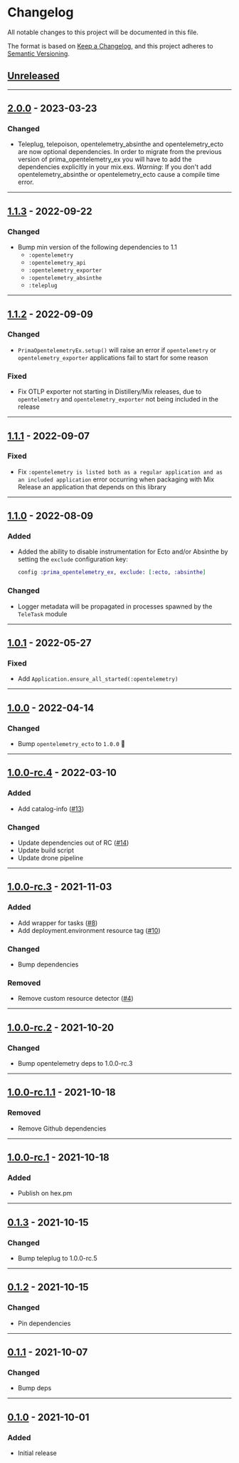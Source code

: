 # Changelog

All notable changes to this project will be documented in this file.

The format is based on [Keep a Changelog](https://keepachangelog.com/en/1.0.0/),
and this project adheres to [Semantic Versioning](https://semver.org/spec/v2.0.0.html).

## [Unreleased]

---

## [2.0.0] - 2023-03-23

### Changed

- Teleplug, telepoison, opentelemetry_absinthe and opentelemetry_ecto are now optional dependencies.
  In order to migrate from the previous version of prima_opentelemetry_ex you will have to add the dependencies explicitly in your mix.exs.
  *Warning*: If you don't add opentelemetry_absinthe or opentelemetry_ecto cause a compile time error.

---

## [1.1.3] - 2022-09-22

### Changed

- Bump min version of the following dependencies to 1.1
  - `:opentelemetry`
  - `:opentelemetry_api`
  - `:opentelemetry_exporter`
  - `:opentelemetry_absinthe`
  - `:teleplug`

---

## [1.1.2] - 2022-09-09

### Changed

- `PrimaOpentelemetryEx.setup()` will raise an error if `opentelemetry` or `opentelemetry_exporter` applications fail to start for some reason

### Fixed

- Fix OTLP exporter not starting in Distillery/Mix releases, due to `opentelemetry` and `opentelemetry_exporter` not being included in the release

---

## [1.1.1] - 2022-09-07

### Fixed

- Fix `:opentelemetry is listed both as a regular application and as an included application` error occurring when
 packaging with Mix Release an application that depends on this library

---

## [1.1.0] - 2022-08-09

### Added

- Added the ability to disable instrumentation for Ecto and/or Absinthe by setting the `exclude` configuration key:  

  ```elixir
  config :prima_opentelemetry_ex, exclude: [:ecto, :absinthe]
  ```

### Changed

- Logger metadata will be propagated in processes spawned by the `TeleTask` module

---

## [1.0.1] - 2022-05-27

### Fixed

- Add `Application.ensure_all_started(:opentelemetry)`

---

## [1.0.0] - 2022-04-14

### Changed

- Bump `opentelemetry_ecto` to `1.0.0` 🎉

---

## [1.0.0-rc.4] - 2022-03-10

### Added

- Add catalog-info ([#13](https://github.com/primait/prima_opentelemetry_ex/pull/13))

### Changed

- Update dependencies out of RC ([#14](https://github.com/primait/prima_opentelemetry_ex/pull/14))
- Update build script
- Update drone pipeline

---

## [1.0.0-rc.3] - 2021-11-03

### Added

- Add wrapper for tasks ([#8](https://github.com/primait/prima_opentelemetry_ex/pull/8))
- Add deployment.environment resource tag ([#10](https://github.com/primait/prima_opentelemetry_ex/pull/10))

### Changed

- Bump dependencies

### Removed

- Remove custom resource detector ([#4](https://github.com/primait/prima_opentelemetry_ex/pull/4))

---

## [1.0.0-rc.2] - 2021-10-20

### Changed

- Bump opentelemetry deps to 1.0.0-rc.3

---

## [1.0.0-rc.1.1] - 2021-10-18

### Removed

- Remove Github dependencies

---

## [1.0.0-rc.1] - 2021-10-18

### Added

- Publish on hex.pm

---

## [0.1.3] - 2021-10-15

### Changed

- Bump teleplug to 1.0.0-rc.5

---

## [0.1.2] - 2021-10-15

### Changed

- Pin dependencies

---

## [0.1.1] - 2021-10-07

### Changed

- Bump deps

---

## [0.1.0] - 2021-10-01

### Added

- Initial release


[Unreleased]: https://github.com/primait/prima_opentelemetry_ex/compare/2.0.0...HEAD
[2.0.0]: https://github.com/primait/prima_opentelemetry_ex/compare/1.1.3...2.0.0
[1.1.3]: https://github.com/primait/prima_opentelemetry_ex/compare/1.1.2...1.1.3
[1.1.2]: https://github.com/primait/prima_opentelemetry_ex/compare/1.1.1...1.1.2
[1.1.1]: https://github.com/primait/prima_opentelemetry_ex/compare/1.1.0...1.1.1
[1.1.0]: https://github.com/primait/prima_opentelemetry_ex/compare/1.0.1...1.1.0
[1.0.1]: https://github.com/primait/prima_opentelemetry_ex/compare/1.0.0...1.0.1
[1.0.0]: https://github.com/primait/prima_opentelemetry_ex/compare/1.0.0-rc.4...1.0.0
[1.0.0-rc.4]: https://github.com/primait/prima_opentelemetry_ex/compare/1.0.0-rc.3...1.0.0-rc.4
[1.0.0-rc.3]: https://github.com/primait/prima_opentelemetry_ex/compare/1.0.0-rc.2...1.0.0-rc.3
[1.0.0-rc.2]: https://github.com/primait/prima_opentelemetry_ex/compare/1.0.0-rc.1.1...1.0.0-rc.2
[1.0.0-rc.1.1]: https://github.com/primait/prima_opentelemetry_ex/compare/1.0.0-rc.1...1.0.0-rc.1.1
[1.0.0-rc.1]: https://github.com/primait/prima_opentelemetry_ex/compare/0.1.3...1.0.0-rc.1
[0.1.3]: https://github.com/primait/prima_opentelemetry_ex/compare/0.1.2...0.1.3
[0.1.2]: https://github.com/primait/prima_opentelemetry_ex/compare/0.1.1...0.1.2
[0.1.1]: https://github.com/primait/prima_opentelemetry_ex/compare/0.1.0...0.1.1
[0.1.0]: https://github.com/primait/prima_opentelemetry_ex/releases/tag/0.1.0
